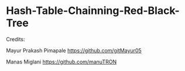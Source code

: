 # Hash-Table-Chainning-Red-Black-Tree

Credits: 

Mayur Prakash Pimapale
https://github.com/gitMayur05

Manas Miglani 
https://github.com/manuTRON
